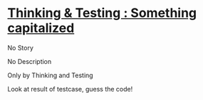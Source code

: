# [Thinking & Testing : Something capitalized](https://www.codewars.com/kata/thinking-and-testing-something-capitalized "https://www.codewars.com/kata/56d93f249c844788bc000002")

No Story

No Description

Only by Thinking and Testing

Look at result of testcase, guess the code!